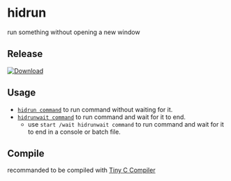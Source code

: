# hidrun
run something without opening a new window

## Release
[![Download](https://img.shields.io/github/downloads/myfreeer/hidrun/total.svg)](https://github.com/myfreeer/sendinput/releases)

## Usage
* [`hidrun command`](https://github.com/myfreeer/hidrun/releases/tag/0.1) to run command without waiting for it.
* [`hidrunwait command`](https://github.com/myfreeer/hidrun/releases/tag/0.2) to run command and wait for it to end.
    * use `start /wait hidrunwait command` to run command and wait for it to end in a console or batch file.

## Compile
recommanded to be compiled with [Tiny C Compiler](https://bellard.org/tcc/)
